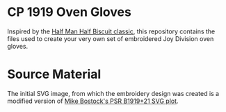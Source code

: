 # CP 1919 Oven Gloves

Inspired by the [Half Man Half Biscuit classic](https://halfmanhalfbiscuit.uk/achtung-bono-2005/joy-division-oven-gloves/), this repository contains the files used to create your very own set of embroidered Joy Division oven gloves.

# Source Material

The initial SVG image, from which the embroidery design was created is a modified version of [Mike Bostock's PSR B1919+21 SVG plot](https://observablehq.com/@mbostock/psr-b1919-21).